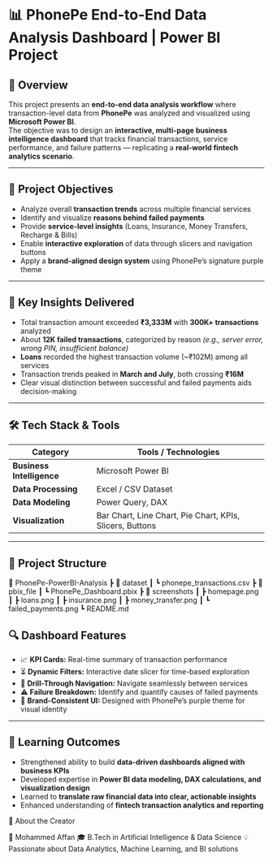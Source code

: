 # 📊 PhonePe End-to-End Data Analysis Dashboard | Power BI Project  

## 👋 Overview  
This project presents an **end-to-end data analysis workflow** where transaction-level data from **PhonePe** was analyzed and visualized using **Microsoft Power BI**.  
The objective was to design an **interactive, multi-page business intelligence dashboard** that tracks financial transactions, service performance, and failure patterns — replicating a **real-world fintech analytics scenario**.

---

## 🎯 Project Objectives  
- Analyze overall **transaction trends** across multiple financial services  
- Identify and visualize **reasons behind failed payments**  
- Provide **service-level insights** (Loans, Insurance, Money Transfers, Recharge & Bills)  
- Enable **interactive exploration** of data through slicers and navigation buttons  
- Apply a **brand-aligned design system** using PhonePe’s signature purple theme  

---

## 🧠 Key Insights Delivered  
- Total transaction amount exceeded **₹3,333M** with **300K+ transactions** analyzed  
- About **12K failed transactions**, categorized by reason *(e.g., server error, wrong PIN, insufficient balance)*  
- **Loans** recorded the highest transaction volume (~₹102M) among all services  
- Transaction trends peaked in **March and July**, both crossing **₹16M**  
- Clear visual distinction between successful and failed payments aids decision-making  

---

## 🛠 Tech Stack & Tools  

| Category | Tools / Technologies |
|-----------|----------------------|
| **Business Intelligence** | Microsoft Power BI |
| **Data Processing** | Excel / CSV Dataset |
| **Data Modeling** | Power Query, DAX |
| **Visualization** | Bar Chart, Line Chart, Pie Chart, KPIs, Slicers, Buttons |

---
## 📂 Project Structure  

📁 PhonePe-PowerBI-Analysis
┣ 📂 dataset
┃ ┗ phonepe_transactions.csv
┣ 📂 pbix_file
┃ ┗ PhonePe_Dashboard.pbix
┣ 📂 screenshots
┃ ┣ homepage.png
┃ ┣ loans.png
┃ ┣ insurance.png
┃ ┣ money_transfer.png
┃ ┗ failed_payments.png
┗ README.md



## 🔍 Dashboard Features  
- 📈 **KPI Cards:** Real-time summary of transaction performance  
- ⏳ **Dynamic Filters:** Interactive date slicer for time-based exploration  
- 🔁 **Drill-Through Navigation:** Navigate seamlessly between services  
- ⚠️ **Failure Breakdown:** Identify and quantify causes of failed payments  
- 🎨 **Brand-Consistent UI:** Designed with PhonePe’s purple theme for visual identity



---

## 🧩 Learning Outcomes  
- Strengthened ability to build **data-driven dashboards aligned with business KPIs**  
- Developed expertise in **Power BI data modeling, DAX calculations, and visualization design**  
- Learned to **translate raw financial data into clear, actionable insights**  
- Enhanced understanding of **fintech transaction analytics and reporting**



🧾 About the Creator

👤 Mohammed Affan
🎓 B.Tech in Artificial Intelligence & Data Science
💡 Passionate about Data Analytics, Machine Learning, and BI solutions
